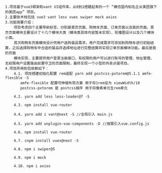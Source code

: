     1.项目基于vue3框架和vant UI组件库，从0到1搭建起来的一个 “模仿国内知名企业美团旗下的美团app” 项目。
    2.主要技术栈包括 vue3 vant less vuex swiper mock axios 
    3.功能简要介绍：
        项目考虑四个主要导航标签，分别是首页页面、购物车页面、订单页面以及我的页面。首页页面模块主要设计了十几个模块大类（模块类具体内容暂未实现）、轮播图设计以及几个模块小类。
        其次购物车页面模块设计供用户选购餐品需求，用户完成需求可添加到购物车进行初始结算，之后选择购物车中合适的餐品并选择地址进行完整结算并实现订单页面模块功能。最后是我的页面
        模块实现，主要提供用户登录注册接口，有权限的用户可以进行账号的管理、地址管理，无权限用户设置路由前置守卫的页面限制，最终实现一个小型的外卖点餐项目。
    4.项目所用到包依赖如下：
        4.1. 项目搭建初始化配置 rem适配 yarn add postcss-pxtorem@5.1.1 amfe-flexible -S
           amfe-flexible 配置可伸缩布局方案 用于将1rem设为 viewWidth/10
           postcss-pxtorem 是 postcss插件 用于将像素单元生rem单元
        
        4.2. yarn add less less-loader@7 -S
        
        4.3. npm install vue-router
        
        4.4. yarn add i vant@next -S //全局引入 main.js
        
        4.5. yarn add unplugin-vue-components -D //按需引入vue.config.js
        
        4.6. npm install vue-router
        
        4.7. cnpm install vuex@next -S
        
        4.8. npm i swiper@5
        
        4.9. npm i mock
        
        4.10. npm i axios
